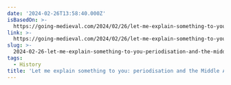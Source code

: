 ```yaml
---
date: '2024-02-26T13:58:40.000Z'
isBasedOn: >-
  https://going-medieval.com/2024/02/26/let-me-explain-something-to-you-periodisation-and-the-middle-ages/
link: >-
  https://going-medieval.com/2024/02/26/let-me-explain-something-to-you-periodisation-and-the-middle-ages/
slug: >-
  2024-02-26-let-me-explain-something-to-you-periodisation-and-the-middle-ages-going
tags:
  - History
title: 'Let me explain something to you: periodisation and the Middle Ages – Going '
---
```


